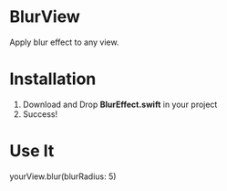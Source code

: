 # BlurView

Apply blur effect to any view.

# Installation
1. Download and Drop <B>BlurEffect.swift</B> in your project
2. Success!

# Use It
yourView.blur(blurRadius: 5)
